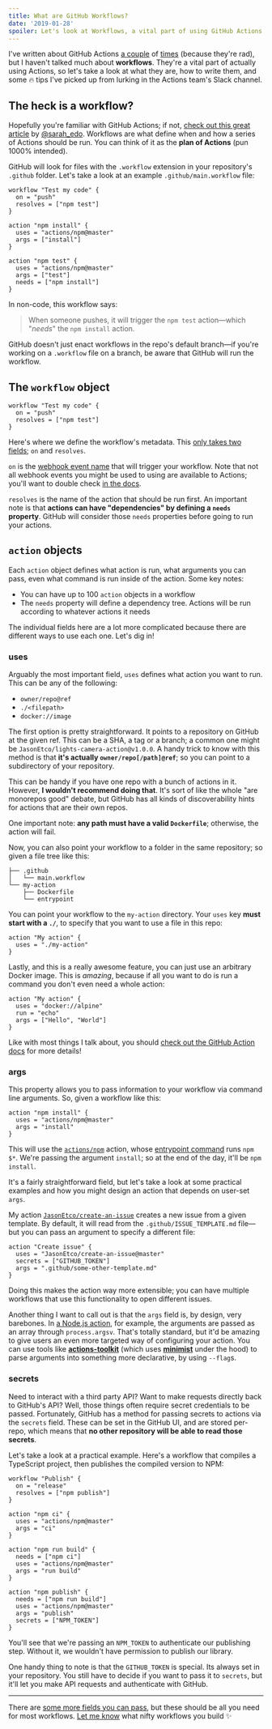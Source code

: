 ```yaml
---
title: What are GitHub Workflows?
date: '2019-01-28'
spoiler: Let's look at Workflows, a vital part of using GitHub Actions.
---
```


I've written about GitHub Actions [a couple](/posts/probot-app-or-github-action) of [times](/posts/building-github-actions-in-node) (because they're rad), but I haven't talked much about **workflows**. They're a vital part of actually using Actions, so let's take a look at what they are, how to write them, and some 🔥 tips I've picked up from lurking in the Actions team's Slack channel.

## The heck is a workflow?

Hopefully you're familiar with GitHub Actions; if not, [check out this great article](https://css-tricks.com/introducing-github-actions/) by [@sarah_edo](https://twitter.com/sarah_edo). Workflows are what define when and how a series of Actions should be run. You can think of it as the **plan of Actions** (pun 1000% intended).

GitHub will look for files with the `.workflow` extension in your repository's `.github` folder. Let's take a look at an example `.github/main.workflow` file:

```hcl
workflow "Test my code" {
  on = "push"
  resolves = ["npm test"]
}

action "npm install" {
  uses = "actions/npm@master"
  args = ["install"]
}

action "npm test" {
  uses = "actions/npm@master"
  args = ["test"]
  needs = ["npm install"]
}
```

In non-code, this workflow says:

> When someone pushes, it will trigger the `npm test` action&mdash;which "_needs_" the `npm install` action.

GitHub doesn't just enact workflows in the repo's default branch&mdash;if you're working on a `.workflow` file on a branch, be aware that GitHub will run the workflow.

## The `workflow` object

```hcl
workflow "Test my code" {
  on = "push"
  resolves = ["npm test"]
}
```

Here's where we define the workflow's metadata. This [only takes two fields](https://developer.github.com/actions/creating-workflows/workflow-configuration-options/#workflow-attributes); `on` and `resolves`.

`on` is the [webhook event name](https://developer.github.com/actions/creating-workflows/workflow-configuration-options/#events-supported-in-workflow-files) that will trigger your workflow. Note that not all webhook events you might be used to using are available to Actions; you'll want to double check [in the docs](https://developer.github.com/actions/creating-workflows/workflow-configuration-options/#events-supported-in-workflow-files).

`resolves` is the name of the action that should be run first. An important note is that **actions can have "dependencies" by defining a `needs` property**. GitHub will consider those `needs` properties before going to run your actions.

## `action` objects

Each `action` object defines what action is run, what arguments you can pass, even what command is run inside of the action. Some key notes:

- You can have up to 100 `action` objects in a workflow
- The `needs` property will define a dependency tree. Actions will be run according to whatever actions it needs

The individual fields here are a lot more complicated because there are different ways to use each one. Let's dig in!

### uses

Arguably the most important field, `uses` defines what action you want to run. This can be any of the following:

- `owner/repo@ref`
- `./<filepath>`
- `docker://image`

The first option is pretty straightforward. It points to a repository on GitHub at the given ref. This can be a SHA, a tag or a branch; a common one might be `JasonEtco/lights-camera-action@v1.0.0`. A handy trick to know with this method is that **it's actually `owner/repo[/path]@ref`**; so you can point to a subdirectory of your repository.

This can be handy if you have one repo with a bunch of actions in it. However, **I wouldn't recommend doing that**. It's sort of like the whole "are monorepos good" debate, but GitHub has all kinds of discoverability hints for actions that are their own repos.

One important note: **any path must have a valid `Dockerfile`**; otherwise, the action will fail.

Now, you can also point your workflow to a folder in the same repository; so given a file tree like this:

```
├── .github
│   └── main.workflow
└── my-action
    ├── Dockerfile
    └── entrypoint
```

You can point your workflow to the `my-action` directory. Your `uses` key **must start with a `./`**, to specify that you want to use a file in this repo:

```hcl{2}
action "My action" {
  uses = "./my-action"
}
```

Lastly, and this is a really awesome feature, you can just use an arbitrary Docker image. This is _amazing_, because if all you want to do is run a command you don't even need a whole action:

```hcl{2}
action "My action" {
  uses = "docker://alpine"
  run = "echo"
  args = ["Hello", "World"]
}
```

Like with most things I talk about, you should [check out the GitHub Action docs](https://developer.github.com/actions/creating-workflows/workflow-configuration-options/#using-a-dockerfile-image-in-an-action) for more details!

### args

This property allows you to pass information to your workflow via command line arguments. So, given a workflow like this:

```hcl{3}
action "npm install" {
  uses = "actions/npm@master"
  args = "install"
}
```

This will use the [`actions/npm`](https://github.com/actions/npm) action, whose [entrypoint command](https://github.com/actions/npm/blob/master/entrypoint.sh#L15) runs `npm $*`. We're passing the argument `install`; so at the end of the day, it'll be `npm install`.

It's a fairly straightforward field, but let's take a look at some practical examples and how you might design an action that depends on user-set `args`.

My action [`JasonEtco/create-an-issue`](https://github.com/JasonEtco/create-an-issue) creates a new issue from a given template. By default, it will read from the `.github/ISSUE_TEMPLATE.md` file&mdash;but you can pass an argument to specify a different file:

```hcl{3}
action "Create issue" {
  uses = "JasonEtco/create-an-issue@master"
  secrets = ["GITHUB_TOKEN"]
  args = ".github/some-other-template.md"
}
```

Doing this makes the action way more extensible; you can have multiple workflows that use this functionality to open different issues.

Another thing I want to call out is that the `args` field is, by design, very barebones. In [a Node.js action](/posts/building-github-actions-in-node), for example, the arguments are passed as an array through `process.argsv`. That's totally standard, but it'd be amazing to give users an even more targeted way of configuring your action. You can use tools like [**actions-toolkit**](https://github.com/JasonEtco/actions-toolkit#toolsarguments) (which uses [**minimist**](https://github.com/substack/minimist) under the hood) to parse arguments into something more declarative, by using `--flag`s.

### secrets

Need to interact with a third party API? Want to make requests directly back to GitHub's API? Well, those things often require secret credentials to be passed. Fortunately, GitHub has a method for passing secrets to actions via the `secrets` field. These can be set in the GitHub UI, and are stored per-repo, which means that **no other repository will be able to read those secrets**.

Let's take a look at a practical example. Here's a workflow that compiles a TypeScript project, then publishes the compiled version to NPM:

```hcl{17-22}
workflow "Publish" {
  on = "release"
  resolves = ["npm publish"]
}

action "npm ci" {
  uses = "actions/npm@master"
  args = "ci"
}

action "npm run build" {
  needs = ["npm ci"]
  uses = "actions/npm@master"
  args = "run build"
}

action "npm publish" {
  needs = ["npm run build"]
  uses = "actions/npm@master"
  args = "publish"
  secrets = ["NPM_TOKEN"]
}
```

You'll see that we're passing an `NPM_TOKEN` to authenticate our publishing step. Without it, we wouldn't have permission to publish our library.

One handy thing to note is that the `GITHUB_TOKEN` is special. Its always set in your repository. You still have to decide if you want to pass it to `secrets`, but it'll let you make API requests and authenticate with GitHub.

---

There are [some more fields you can pass](https://developer.github.com/actions/creating-workflows/workflow-configuration-options/#actions-attributes), but these should be all you need for most workflows. [Let me know](https://twitter.com/JasonEtco) what nifty workflows you build :sparkles:
